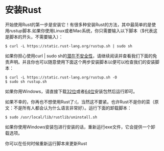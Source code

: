 # 安装Rust
开始使用Rust的第一步是安装它！有很多种安装Rust的方法，其中最简单的是使用*rustup*脚本.如果你使用Linux或者Mac系统，你只需要输入以下脚本（$代表这是脚本的开头，不需要输入）：
```
$ curl -L https://static.rust-lang.org/rustup.sh | sudo sh
```
如果你担心使用curl | sudo sh的[潜在不安全性](http://curlpipesh.tumblr.com)，请继续阅读并查看我们下面的免责声明。并且你也可以随意使用下面这个两步安装脚本以便可以检查我们的安装脚本：
```
$ curl -L https://static.rust-lang.org/rustup.sh -O
$ sudo sh rustup.sh
```
如果你用Windows，请直接下载[32位](https://static.rust-lang.org/dist/rust-nightly-i686-pc-windows-gnu.exe)或者[64位](https://static.rust-lang.org/dist/rust-nightly-x86_64-pc-windows-gnu.exe)安装包然后运行即可。

如果不幸的，你再也不想使用Rust了:(，当然这不要紧。也许Rust不是你的菜（原文：不是所有人都会认为什么语言非常好）。运行下面的卸载脚本：
```
$ sudo /usr/local/lib/rustlib/uninstall.sh
```
如果你使用Windows安装包进行安装的话，重新运行exe文件，它会提供一个卸载选项。

你可以在任何时候重新运行脚本来更新Rust
